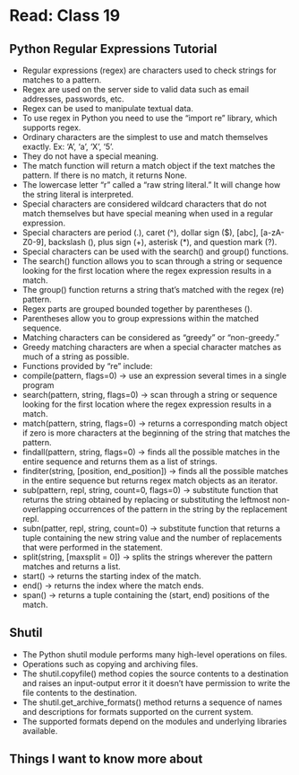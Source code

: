 # Read: Class 19

## Python Regular Expressions Tutorial

- Regular expressions (regex) are characters used to check strings for matches to a pattern.  
- Regex are used on the server side to valid data such as email addresses, passwords, etc.  
- Regex can be used to manipulate textual data.  
- To use regex in Python you need to use the “import re” library, which supports regex.  
- Ordinary characters are the simplest to use and match themselves exactly. Ex: ‘A’, ‘a’, ‘X’, ‘5’.  
- They do not have a special meaning.  
- The match function will return a match object if the text matches the pattern. If there is no match, it returns None.  
- The lowercase letter “r” called a “raw string literal.” It will change how the string literal is interpreted.  
- Special characters are considered wildcard characters that do not match themselves but have special meaning when used in a regular expression.  
- Special characters are period (.), caret (^), dollar sign ($), [abc], [a-zA-Z0-9], backslash (\), plus sign (+), asterisk (*), and question mark (?).  
- Special characters can be used with the search() and group() functions.  
- The search() function allows you to scan through a string or sequence looking for the first location where the regex expression results in a match.  
- The group() function returns a string that’s matched with the regex (re) pattern.  
- Regex parts are grouped bounded together by parentheses ().  
- Parentheses allow you to group expressions within the matched sequence.  
- Matching characters can be considered as “greedy” or “non-greedy.”  
- Greedy matching characters are when a special character matches as much of a string as possible.  
- Functions provided by “re” include:  
- compile(pattern, flags=0) → use an expression several times in a single program  
- search(pattern, string, flags=0) → scan through a string or sequence looking for the first location where the regex expression results in a match.  
- match(pattern, string, flags=0) → returns a corresponding match object if zero is more characters at the beginning of the string that matches the pattern.  
- findall(pattern, string, flags=0) → finds all the possible matches in the entire sequence and returns them as a list of strings.  
- finditer(string, [position, end_position]) → finds all the possible matches in the entire sequence but returns regex match objects as an iterator.  
- sub(pattern, repl, string, count=0, flags=0) → substitute function that returns the string obtained by replacing or substituting the leftmost non-overlapping occurrences of the pattern in the string by the replacement repl.  
- subn(patter, repl, string, count=0) → substitute function that returns a tuple containing the new string value and the number of replacements that were performed in the statement.  
- split(string, [maxsplit = 0]) → splits the strings wherever the pattern matches and returns a list.  
- start() → returns the starting index of the match.  
- end() → returns the index where the match ends.  
- span()  → returns a tuple containing the (start, end) positions of the match.  

## Shutil

- The Python shutil module performs many high-level operations on files.  
- Operations such as copying and archiving files.  
- The shutil.copyfile() method copies the source contents to a destination and raises an input-output error it it doesn’t have permission to write the file contents to the destination.  
- The shutil.get_archive_formats() method returns a sequence of names and descriptions for formats supported on the current system.  
- The supported formats depend on the modules and underlying libraries available.  

## Things I want to know more about

